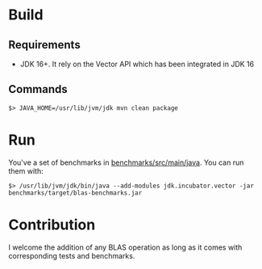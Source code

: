 # Build

## Requirements

- JDK 16+. It rely on the Vector API which has been integrated in JDK 16

## Commands

```
$> JAVA_HOME=/usr/lib/jvm/jdk mvn clean package
```

# Run

You've a set of benchmarks in [benchmarks/src/main/java](https://github.com/luhenry/blas/tree/master/benchmarks/src/main/java/). You can run them with:

```
$> /usr/lib/jvm/jdk/bin/java --add-modules jdk.incubator.vector -jar benchmarks/target/blas-benchmarks.jar
```

# Contribution

I welcome the addition of any BLAS operation as long as it comes with corresponding tests and benchmarks.
